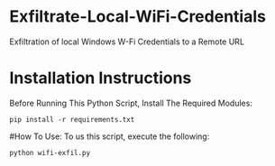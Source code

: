 # Exfiltrate-Local-WiFi-Credentials
Exfiltration of local Windows W-Fi Credentials to a Remote URL

# Installation Instructions
Before Running This Python Script, Install The Required Modules:
```
pip install -r requirements.txt
```

#How To Use:
To us this script, execute the following:
```
python wifi-exfil.py
```
